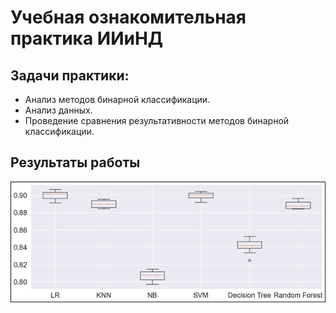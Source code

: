 # Учебная ознакомительная практика ИИиНД
## Задачи практики:
* 	Анализ методов бинарной классификации.
*	Анализ данных.
*	Проведение сравнения результативности методов бинарной классификации.

## Результаты работы
![Algorithm Comparison](alg_comp.png)